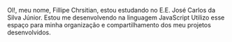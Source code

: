 Ol!, meu nome, Fillipe Chrsitian, estou estudando no E.E. José Carlos da Silva Júnior.
Estou me desenvolvendo na linguagem JavaScript
Utilizo esse espaço para minha organização e compartilhamento dos meu projetos desenvolvidos.
